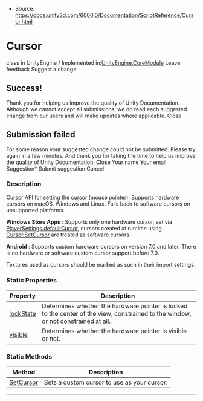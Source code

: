 * Source: https://docs.unity3d.com/6000.0/Documentation/ScriptReference/Cursor.html

# Cursor
class in UnityEngine
/
Implemented in:[UnityEngine.CoreModule](https://docs.unity3d.com/6000.0/Documentation/ScriptReference/UnityEngine.CoreModule.html)
Leave feedback
Suggest a change
## Success!
Thank you for helping us improve the quality of Unity Documentation. Although we cannot accept all submissions, we do read each suggested change from our users and will make updates where applicable.
Close
## Submission failed
For some reason your suggested change could not be submitted. Please <a>try again</a> in a few minutes. And thank you for taking the time to help us improve the quality of Unity Documentation.
Close
Your name Your email Suggestion* Submit suggestion
Cancel
### Description
Cursor API for setting the cursor (mouse pointer).
Supports hardware cursors on macOS, Windows and Linux. Falls back to software cursors on unsupported platforms.  
  
**Windows Store Apps** : Supports only one hardware cursor, set via [PlayerSettings.defaultCursor](https://docs.unity3d.com/6000.0/Documentation/ScriptReference/PlayerSettings-defaultCursor.html), cursors created at runtime using [Cursor.SetCursor](https://docs.unity3d.com/6000.0/Documentation/ScriptReference/Cursor.SetCursor.html) are treated as software cursors.  
  
**Android** : Supports custom hardware cursors on version 7.0 and later. There is no hardware or software custom cursor support before 7.0.  
  
Textures used as cursors should be marked as such in their import settings.
### Static Properties
Property | Description  
---|---  
[lockState](https://docs.unity3d.com/6000.0/Documentation/ScriptReference/Cursor-lockState.html) | Determines whether the hardware pointer is locked to the center of the view, constrained to the window, or not constrained at all.  
[visible](https://docs.unity3d.com/6000.0/Documentation/ScriptReference/Cursor-visible.html) | Determines whether the hardware pointer is visible or not.  
### Static Methods
Method | Description  
---|---  
[SetCursor](https://docs.unity3d.com/6000.0/Documentation/ScriptReference/Cursor.SetCursor.html) | Sets a custom cursor to use as your cursor.  
* * *

